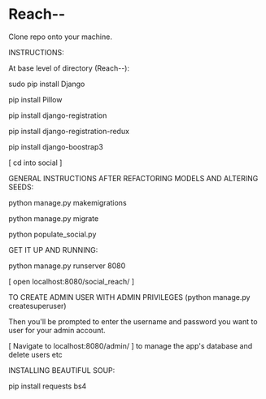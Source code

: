 # Reach--

Clone repo onto your machine.

INSTRUCTIONS:

At base level of directory (Reach--):

sudo pip install Django

pip install Pillow

pip install django-registration

pip install django-registration-redux

pip install django-boostrap3

 [ cd into social ]

GENERAL INSTRUCTIONS AFTER REFACTORING MODELS AND ALTERING SEEDS:

python manage.py makemigrations

python manage.py migrate

python populate_social.py

GET IT UP AND RUNNING:

python manage.py runserver 8080

 [ open localhost:8080/social_reach/ ]
 
 TO CREATE ADMIN USER WITH ADMIN PRIVILEGES (python manage.py createsuperuser) 
 
 Then you'll be prompted to enter the username and password you want to user for your admin account.
 
 [ Navigate to localhost:8080/admin/ ] to manage the app's database and delete users etc
 
 INSTALLING BEAUTIFUL SOUP:
 
 pip install requests bs4
